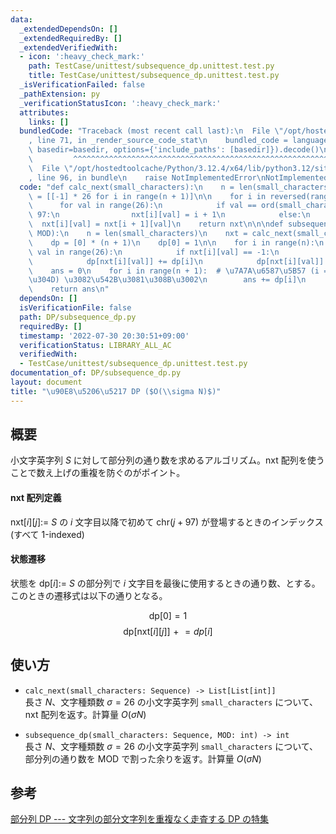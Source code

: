 ```yaml
---
data:
  _extendedDependsOn: []
  _extendedRequiredBy: []
  _extendedVerifiedWith:
  - icon: ':heavy_check_mark:'
    path: TestCase/unittest/subsequence_dp.unittest.test.py
    title: TestCase/unittest/subsequence_dp.unittest.test.py
  _isVerificationFailed: false
  _pathExtension: py
  _verificationStatusIcon: ':heavy_check_mark:'
  attributes:
    links: []
  bundledCode: "Traceback (most recent call last):\n  File \"/opt/hostedtoolcache/Python/3.12.4/x64/lib/python3.12/site-packages/onlinejudge_verify/documentation/build.py\"\
    , line 71, in _render_source_code_stat\n    bundled_code = language.bundle(stat.path,\
    \ basedir=basedir, options={'include_paths': [basedir]}).decode()\n          \
    \         ^^^^^^^^^^^^^^^^^^^^^^^^^^^^^^^^^^^^^^^^^^^^^^^^^^^^^^^^^^^^^^^^^^^^^^^^^^^^^^^^^\n\
    \  File \"/opt/hostedtoolcache/Python/3.12.4/x64/lib/python3.12/site-packages/onlinejudge_verify/languages/python.py\"\
    , line 96, in bundle\n    raise NotImplementedError\nNotImplementedError\n"
  code: "def calc_next(small_characters):\n    n = len(small_characters)\n    nxt\
    \ = [[-1] * 26 for i in range(n + 1)]\n\n    for i in reversed(range(n)):\n  \
    \      for val in range(26):\n            if val == ord(small_characters[i]) -\
    \ 97:\n                nxt[i][val] = i + 1\n            else:\n              \
    \  nxt[i][val] = nxt[i + 1][val]\n    return nxt\n\n\ndef subsequence_dp(small_characters,\
    \ MOD):\n    n = len(small_characters)\n    nxt = calc_next(small_characters)\n\
    \    dp = [0] * (n + 1)\n    dp[0] = 1\n\n    for i in range(n):\n        for\
    \ val in range(26):\n            if nxt[i][val] == -1:\n                continue\n\
    \            dp[nxt[i][val]] += dp[i]\n            dp[nxt[i][val]] %= MOD\n\n\
    \    ans = 0\n    for i in range(n + 1):  # \u7A7A\u6587\u5B57 (i = 0 \u306E\u3068\
    \u304D) \u3082\u542B\u3081\u308B\u3002\n        ans += dp[i]\n        ans %= MOD\n\
    \    return ans\n"
  dependsOn: []
  isVerificationFile: false
  path: DP/subsequence_dp.py
  requiredBy: []
  timestamp: '2022-07-30 20:30:51+09:00'
  verificationStatus: LIBRARY_ALL_AC
  verifiedWith:
  - TestCase/unittest/subsequence_dp.unittest.test.py
documentation_of: DP/subsequence_dp.py
layout: document
title: "\u90E8\u5206\u5217 DP ($O(\\sigma N)$)"
---
```

## 概要
小文字英字列 $S$ に対して部分列の通り数を求めるアルゴリズム。$\mathrm{nxt}$ 配列を使うことで数え上げの重複を防ぐのがポイント。

#### $\mathrm{nxt}$ 配列定義  
$\mathrm{nxt}[i][j] :=$ $S$ の $i$ 文字目以降で初めて $\mathrm{chr}(j + 97)$ が登場するときのインデックス (すべて $1$-indexed)

#### 状態遷移  
状態を $\mathrm{dp}[i] :=$ $S$ の部分列で $i$ 文字目を最後に使用するときの通り数、とする。このときの遷移式は以下の通りとなる。

$$\mathrm{dp}[0] = 1$$
$$\mathrm{dp}[\mathrm{nxt}[i][j]]\mathrel{+}=dp[i]$$

## 使い方
- `calc_next(small_characters: Sequence) -> List[List[int]]`  
長さ $N$、文字種類数 $\sigma = 26$ の小文字英字列 `small_characters` について、 $\mathrm{nxt}$ 配列を返す。計算量 $O(\sigma N)$

- `subsequence_dp(small_characters: Sequence, MOD: int) -> int`  
長さ $N$、文字種類数 $\sigma = 26$ の小文字英字列 `small_characters` について、部分列の通り数を $\mathrm{MOD}$ で割った余りを返す。計算量 $O(\sigma N)$

## 参考
[部分列 DP --- 文字列の部分文字列を重複なく走査する DP の特集](https://qiita.com/drken/items/a207e5ae3ea2cf17f4bd)
